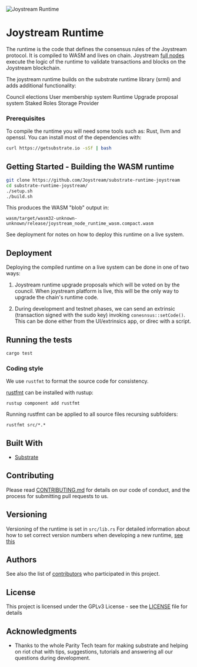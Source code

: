 ![Joystream Runtime](https://raw.githubusercontent.com/Joystream/design/master/assets/github/substrate-runtime-joystream-repo.svg)

# Joystream Runtime

The runtime is the code that defines the consensus rules of the Joystream protocol.
It is compiled to WASM and lives on chain. Joystream [full nodes](https://github.com/Joystream/substrate-node-joystream) execute the logic of the runtime to validate transactions and blocks on the Joystream blockchain.

The joystream runtime builds on the substrate runtime library (srml) and adds additional functionality:

Council elections
User membership system
Runtime Upgrade proposal system
Staked Roles
   Storage Provider

### Prerequisites

To compile the runtime you will need some tools such as: Rust, llvm and openssl. You can install most of the dependencies with:

```bash
curl https://getsubstrate.io -sSf | bash
```

## Getting Started - Building the WASM runtime

```bash
git clone https://github.com/Joystream/substrate-runtime-joystream
cd substrate-runtime-joystream/
./setup.sh
./build.sh
```

This produces the WASM "blob" output in:

`wasm/target/wasm32-unknown-unknown/release/joystream_node_runtime_wasm.compact.wasm`

See deployment for notes on how to deploy this runtime on a live system.

## Deployment

Deploying the compiled runtime on a live system can be done in one of two ways:

1. Joystream runtime upgrade proposals which will be voted on by the council. When joystream platform is live, this will be the only way to upgrade the chain's runtime code.

2. During development and testnet phases, we can send an extrinsic (transaction signed with the sudo key) invoking `conesnsus::setCode()`. This can be done either from the UI/extrinsics app, or direc with a script.

## Running the tests

```bash
cargo test
```

### Coding style

We use `rustfmt` to format the source code for consistency.

[rustfmt](https://github.com/rust-lang/rustfmt) can be installed with rustup:

```
rustup component add rustfmt
```

Running rustfmt can be applied to all source files recursing subfolders:

```
rustfmt src/*.*
```

## Built With

* [Substrate](https://github.com/paritytech/substrate)

## Contributing

Please read [CONTRIBUTING.md](https://gist.github.com/PurpleBooth/b24679402957c63ec426) for details on our code of conduct, and the process for submitting pull requests to us.

## Versioning

Versioning of the runtime is set in `src/lib.rs`
For detailed information about how to set correct version numbers when developing a new runtime, [see this](https://github.com/paritytech/substrate/blob/master/core/sr-version/src/lib.rs#L60)


## Authors

See also the list of [contributors](./CONTRIBUTORS) who participated in this project.

## License

This project is licensed under the GPLv3 License - see the [LICENSE](LICENSE) file for details

## Acknowledgments

* Thanks to the whole Parity Tech team for making substrate and helping on riot chat with tips, suggestions, tutorials and answering all our questions during development.

